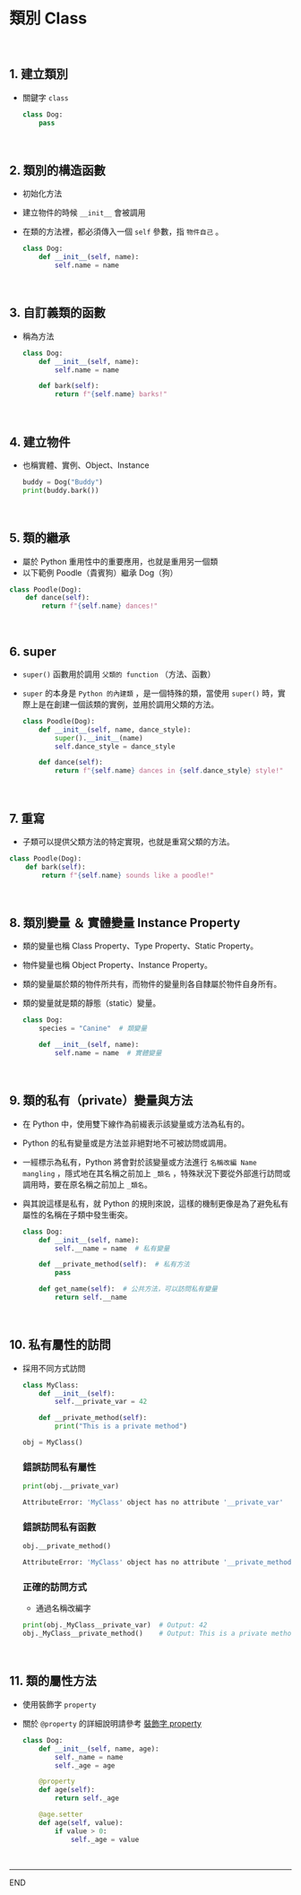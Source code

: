# 類別 Class

<br>

## 1. 建立類別

- 關鍵字 `class`

  ```python
  class Dog:
      pass
  ```

</br>

## 2. 類別的構造函數

- 初始化方法
- 建立物件的時候 `__init__` 會被調用
- 在類的方法裡，都必須傳入一個 `self` 參數，指 `物件自己` 。

  ```python
  class Dog:
      def __init__(self, name):
          self.name = name
  ```

</br>

## 3. 自訂義類的函數

- 稱為方法

  ```python
  class Dog:
      def __init__(self, name):
          self.name = name

      def bark(self):
          return f"{self.name} barks!"
  ```

</br>

## 4. 建立物件

- 也稱實體、實例、Object、Instance

  ```python
  buddy = Dog("Buddy")
  print(buddy.bark())
  ```

</br>

## 5. 類的繼承

- 屬於 Python 重用性中的重要應用，也就是重用另一個類
- 以下範例 Poodle（貴賓狗）繼承 Dog（狗）

```python
class Poodle(Dog):
    def dance(self):
        return f"{self.name} dances!"
```

</br>

## 6. super

- `super()` 函數用於調用 `父類的 function` （方法、函數）
- `super` 的本身是 `Python 的內建類` ，是一個特殊的類，當使用 `super()` 時，實際上是在創建一個該類的實例，並用於調用父類的方法。

  ```python
  class Poodle(Dog):
      def __init__(self, name, dance_style):
          super().__init__(name)
          self.dance_style = dance_style

      def dance(self):
          return f"{self.name} dances in {self.dance_style} style!"
  ```

</br>

## 7. 重寫

- 子類可以提供父類方法的特定實現，也就是重寫父類的方法。

```python
class Poodle(Dog):
    def bark(self):
        return f"{self.name} sounds like a poodle!"
```

</br>

## 8. 類別變量 ＆ 實體變量 Instance Property

- 類的變量也稱 Class Property、Type Property、Static Property。
- 物件變量也稱 Object Property、Instance Property。
- 類的變量屬於類的物件所共有，而物件的變量則各自隸屬於物件自身所有。
- 類的變量就是類的靜態（static）變量。

  ```python
  class Dog:
      species = "Canine"  # 類變量

      def __init__(self, name):
          self.name = name  # 實體變量
  ```

</br>

## 9. 類的私有（private）變量與方法

- 在 Python 中，使用雙下線作為前綴表示該變量或方法為私有的。
- Python 的私有變量或是方法並非絕對地不可被訪問或調用。
- 一經標示為私有，Python 將會對於該變量或方法進行 `名稱改編 Name mangling` ，隱式地在其名稱之前加上 `_類名` ，特殊狀況下要從外部進行訪問或調用時，要在原名稱之前加上 `_類名`。
- 與其說這樣是私有，就 Python 的規則來說，這樣的機制更像是為了避免私有屬性的名稱在子類中發生衝突。

  ```python
  class Dog:
      def __init__(self, name):
          self.__name = name  # 私有變量

      def __private_method(self):  # 私有方法
          pass

      def get_name(self):  # 公共方法，可以訪問私有變量
          return self.__name
  ```

</br>

## 10. 私有屬性的訪問

- 採用不同方式訪問

  ```python
  class MyClass:
      def __init__(self):
          self.__private_var = 42

      def __private_method(self):
          print("This is a private method")

  obj = MyClass()
  ```

  ### 錯誤訪問私有屬性

  ```python
  print(obj.__private_var)
  ```

  ```bash
  AttributeError: 'MyClass' object has no attribute '__private_var'
  ```

  ### 錯誤訪問私有函數

  ```python
  obj.__private_method()
  ```

  ```bash
  AttributeError: 'MyClass' object has no attribute '__private_method'
  ```

  ### 正確的訪問方式

  - 通過名稱改編字

  ```python
  print(obj._MyClass__private_var)  # Output: 42
  obj._MyClass__private_method()    # Output: This is a private method
  ```

</br>

## 11. 類的屬性方法

- 使用裝飾字 `property`
- 關於 `@property` 的詳細說明請參考 [裝飾字 property](/12_裝飾器/1_裝飾器.md)

  ```python
  class Dog:
      def __init__(self, name, age):
          self._name = name
          self._age = age

      @property
      def age(self):
          return self._age

      @age.setter
      def age(self, value):
          if value > 0:
              self._age = value
  ```

<br>

---

END
